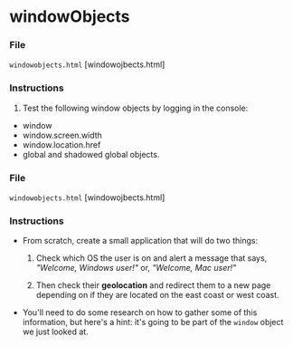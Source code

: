 # windowObjects

### File

`windowobjects.html` [windowojbects.html]


### Instructions
1. Test the following window objects by logging in the console:
* window
* window.screen.width
* window.location.href
* global and shadowed global objects. 

### File

`windowobjects.html` [windowojbects.html]


### Instructions
* From scratch, create a small application that will do two things:

  1. Check which OS the user is on and alert a message that says, _"Welcome, Windows user!"_ or, _"Welcome, Mac user!"_

  2. Then check their **geolocation** and redirect them to a new page depending on if they are located on the east coast or west coast.

* You'll need to do some research on how to gather some of this information, but here's a hint: it's going to be part of the `window` object we just looked at.

